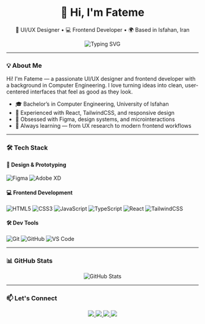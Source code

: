 <h1 align="center">👋 Hi, I'm Fateme</h1>

<p align="center">
  🎨 UI/UX Designer • 💻 Frontend Developer • 🌍 Based in Isfahan, Iran
</p>

<p align="center">
  <img src="https://readme-typing-svg.demolab.com?font=Fira+Code&duration=2500&pause=1000&center=true&vCenter=true&width=435&lines=Designing+beautiful+interfaces;Crafting+clean+React+code;Loving+Figma+%26+Tailwind" alt="Typing SVG" />
</p>

---

### 💡 About Me

Hi! I'm Fateme — a passionate UI/UX designer and frontend developer with a background in Computer Engineering. I love turning ideas into clean, user-centered interfaces that feel as good as they look.

- 🎓 Bachelor’s in Computer Engineering, University of Isfahan  
- 💼 Experienced with React, TailwindCSS, and responsive design  
- 🎨 Obsessed with Figma, design systems, and microinteractions  
- 🧠 Always learning — from UX research to modern frontend workflows  

---

### 🛠️ Tech Stack

#### 🎨 Design & Prototyping  
![Figma](https://img.shields.io/badge/Figma-F24E1E?style=for-the-badge&logo=figma&logoColor=white)
![Adobe XD](https://img.shields.io/badge/AdobeXD-FF61F6?style=for-the-badge&logo=adobexd&logoColor=white)

#### 💻 Frontend Development  
![HTML5](https://img.shields.io/badge/HTML5-E34F26?style=for-the-badge&logo=html5&logoColor=white)
![CSS3](https://img.shields.io/badge/CSS3-1572B6?style=for-the-badge&logo=css3&logoColor=white)
![JavaScript](https://img.shields.io/badge/JavaScript-F7DF1E?style=for-the-badge&logo=javascript&logoColor=black)
![TypeScript](https://img.shields.io/badge/TypeScript-2F74C0?style=for-the-badge&logo=typescript&logoColor=white)
![React](https://img.shields.io/badge/React-20232A?style=for-the-badge&logo=react&logoColor=61DAFB)
![TailwindCSS](https://img.shields.io/badge/TailwindCSS-06B6D4?style=for-the-badge&logo=tailwind-css&logoColor=white)

#### 🛠️ Dev Tools  
![Git](https://img.shields.io/badge/Git-F05032?style=for-the-badge&logo=git&logoColor=white)
![GitHub](https://img.shields.io/badge/GitHub-181717?style=for-the-badge&logo=github&logoColor=white)
![VS Code](https://img.shields.io/badge/VSCode-007ACC?style=for-the-badge&logo=visual-studio-code&logoColor=white)

---

### 📊 GitHub Stats

<p align="center">
  <img src="https://github-readme-stats.vercel.app/api?username=Fateme-Aghababaei&show_icons=true&theme=transparent" alt="GitHub Stats" />
</p>

<!--
### 🌟 Featured Projects

Coming soon...
-->

---

### 📫 Let's Connect

<p align="center">
  <a href="https://www.linkedin.com/in/fateme-aghababaei2002/" target="_blank">
    <img src="https://img.shields.io/badge/-LinkedIn-0077B5?style=for-the-badge&logo=linkedin&logoColor=white" />
  </a>
  <a href="mailto:faghababaei81@gmail.com">
    <img src="https://img.shields.io/badge/-Email-D14836?style=for-the-badge&logo=gmail&logoColor=white" />
  </a>
  <a href="https://t.me/ftm_a_q" target="_blank">
    <img src="https://img.shields.io/badge/-Telegram-2CA5E0?style=for-the-badge&logo=telegram&logoColor=white" />
  </a>
  <a href="https://fateme-aghababaei.framer.website/" target="_blank">
    <img src="https://img.shields.io/badge/-Portfolio-000000?style=for-the-badge&logo=internet-explorer&logoColor=white" />
  </a>
</p>
